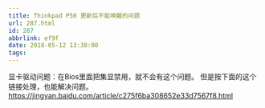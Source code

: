 ```yaml
---
title: Thinkpad P50 更新后不能唤醒的问题
url: 287.html
id: 287
abbrlink: ef9f
date: 2018-05-12 13:38:00
tags:
---
```


显卡驱动问题：在Bios里面把集显禁用，就不会有这个问题。 但是按下面的这个链接处理，也能解决问题。 https://jingyan.baidu.com/article/c275f6ba308652e33d7567f8.html